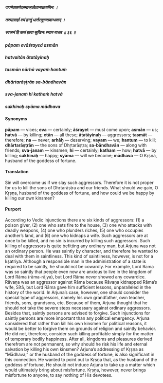##### पापमेवाश्रयेदस्मान्हत्वैतानाततायिनः ।
##### तस्मान्नार्हा वयं हन्तुं धार्तराष्ट्रान्सबान्धवान् ।
##### स्वजनं हि कथं हत्वा सुखिनः स्याम माधव ॥ ३६ ॥

##### pāpam evāśrayed asmān
##### hatvaitān ātatāyinaḥ
##### tasmān nārhā vayaṁ hantuṁ
##### dhārtarāṣṭrān sa-bāndhavān
##### sva-janaṁ hi kathaṁ hatvā
##### sukhinaḥ syāma mādhava

#### Synonyms

**pāpam** — vices; **eva** — certainly; **āśrayet** — must come upon; **asmān** — us; **hatvā** — by killing; **etān** — all these; **ātatāyinaḥ** — aggressors; **tasmāt** — therefore; **na** — never; **arhāḥ** — deserving; **vayam** — we; **hantum** — to kill; **dhārtarāṣṭrān** — the sons of Dhṛtarāṣṭra; **sa**-**bāndhavān** — along with friends; **sva**-**janam** — kinsmen; **hi** — certainly; **katham** — how; **hatvā** — by killing; **sukhinaḥ** — happy; **syāma** — will we become; **mādhava** — O Kṛṣṇa, husband of the goddess of fortune.

#### Translation

Sin will overcome us if we slay such aggressors. Therefore it is not proper for us to kill the sons of Dhṛtarāṣṭra and our friends. What should we gain, O Kṛṣṇa, husband of the goddess of fortune, and how could we be happy by killing our own kinsmen?

#### Purport

According to Vedic injunctions there are six kinds of aggressors: (1) a poison giver, (2) one who sets fire to the house, (3) one who attacks with deadly weapons, (4) one who plunders riches, (5) one who occupies another’s land, and (6) one who kidnaps a wife. Such aggressors are at once to be killed, and no sin is incurred by killing such aggressors. Such killing of aggressors is quite befitting any ordinary man, but Arjuna was not an ordinary person. He was saintly by character, and therefore he wanted to deal with them in saintliness. This kind of saintliness, however, is not for a kṣatriya. Although a responsible man in the administration of a state is required to be saintly, he should not be cowardly. For example, Lord Rāma was so saintly that people even now are anxious to live in the kingdom of Lord Rāma (rāma-rājya), but Lord Rāma never showed any cowardice. Rāvaṇa was an aggressor against Rāma because Rāvaṇa kidnapped Rāma’s wife, Sītā, but Lord Rāma gave him sufficient lessons, unparalleled in the history of the world. In Arjuna’s case, however, one should consider the special type of aggressors, namely his own grandfather, own teacher, friends, sons, grandsons, etc. Because of them, Arjuna thought that he should not take the severe steps necessary against ordinary aggressors. Besides that, saintly persons are advised to forgive. Such injunctions for saintly persons are more important than any political emergency. Arjuna considered that rather than kill his own kinsmen for political reasons, it would be better to forgive them on grounds of religion and saintly behavior. He did not, therefore, consider such killing profitable simply for the matter of temporary bodily happiness. After all, kingdoms and pleasures derived therefrom are not permanent, so why should he risk his life and eternal salvation by killing his own kinsmen? Arjuna’s addressing of Kṛṣṇa as “Mādhava,” or the husband of the goddess of fortune, is also significant in this connection. He wanted to point out to Kṛṣṇa that, as the husband of the goddess of fortune, He should not induce Arjuna to take up a matter which would ultimately bring about misfortune. Kṛṣṇa, however, never brings misfortune to anyone, to say nothing of His devotees.